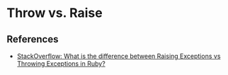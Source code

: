 # Throw vs. Raise

## References

-   [StackOverflow: What is the difference between Raising Exceptions vs Throwing Exceptions in Ruby?](http://stackoverflow.com/questions/51021/what-is-the-difference-between-raising-exceptions-vs-throwing-exceptions-in-ruby)
